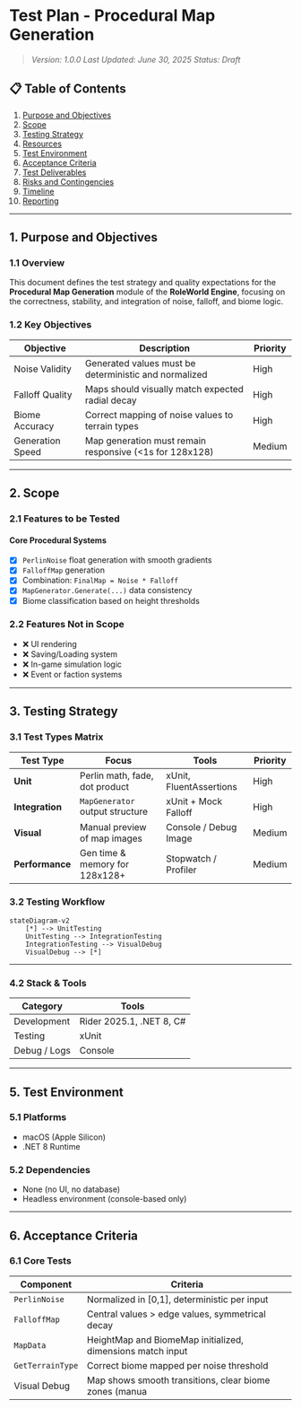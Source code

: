 #  Test Plan - Procedural Map Generation

> *Version: 1.0.0*
> *Last Updated: June 30, 2025*
> *Status: Draft*

## 📋 Table of Contents

1. [Purpose and Objectives](#1-purpose-and-objectives)
2. [Scope](#2-scope)
3. [Testing Strategy](#3-testing-strategy)
4. [Resources](#4-resources)
5. [Test Environment](#5-test-environment)
6. [Acceptance Criteria](#6-acceptance-criteria)
7. [Test Deliverables](#7-test-deliverables)
8. [Risks and Contingencies](#8-risks-and-contingencies)
9. [Timeline](#9-timeline)
10. [Reporting](#10-reporting)

---

## 1. Purpose and Objectives

### 1.1 Overview

This document defines the test strategy and quality expectations for the **Procedural Map Generation** module of the **RoleWorld Engine**, focusing on the correctness, stability, and integration of noise, falloff, and biome logic.

### 1.2 Key Objectives

| Objective        | Description                                             | Priority |
| ---------------- | ------------------------------------------------------- | -------- |
| Noise Validity   | Generated values must be deterministic and normalized   | High     |
| Falloff Quality  | Maps should visually match expected radial decay        | High     |
| Biome Accuracy   | Correct mapping of noise values to terrain types        | High     |
| Generation Speed | Map generation must remain responsive (<1s for 128x128) | Medium   |

---

## 2. Scope

### 2.1 Features to be Tested

#### Core Procedural Systems

* [x] `PerlinNoise` float generation with smooth gradients
* [x] `FalloffMap` generation
* [x] Combination: `FinalMap = Noise * Falloff`
* [x] `MapGenerator.Generate(...)` data consistency
* [x] Biome classification based on height thresholds

### 2.2 Features Not in Scope

* ❌ UI rendering
* ❌ Saving/Loading system
* ❌ In-game simulation logic
* ❌ Event or faction systems

---

## 3. Testing Strategy

### 3.1 Test Types Matrix

| Test Type       | Focus                           | Tools                   | Priority |
| --------------- | ------------------------------- | ----------------------- | -------- |
| **Unit**        | Perlin math, fade, dot product  | xUnit, FluentAssertions | High     |
| **Integration** | `MapGenerator` output structure | xUnit + Mock Falloff    | High     |
| **Visual**      | Manual preview of map images    | Console / Debug Image   | Medium   |
| **Performance** | Gen time & memory for 128x128+  | Stopwatch / Profiler    | Medium   |

### 3.2 Testing Workflow

```mermaid
stateDiagram-v2
    [*] --> UnitTesting
    UnitTesting --> IntegrationTesting
    IntegrationTesting --> VisualDebug
    VisualDebug --> [*]
```

---


### 4.2 Stack & Tools

| Category     | Tools                           |
| ------------ | ------------------------------- |
| Development  | Rider 2025.1, .NET 8, C#        |
| Testing      | xUnit    |
| Debug / Logs | Console |

---

## 5. Test Environment

### 5.1 Platforms

* macOS (Apple Silicon)
* .NET 8 Runtime

### 5.2 Dependencies

* None (no UI, no database)
* Headless environment (console-based only)

---

## 6. Acceptance Criteria

### 6.1 Core Tests

| Component        | Criteria                                                   |
| ---------------- | ---------------------------------------------------------- |
| `PerlinNoise`    | Normalized in \[0,1], deterministic per input              |
| `FalloffMap`     | Central values > edge values, symmetrical decay            |
| `MapData`        | HeightMap and BiomeMap initialized, dimensions match input |
| `GetTerrainType` | Correct biome mapped per noise threshold                   |
| Visual Debug     | Map shows smooth transitions, clear biome zones (manua     |
